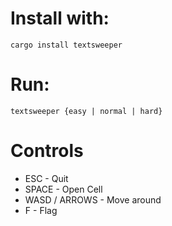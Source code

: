 # Install with:
`cargo install textsweeper`
# Run:
`textsweeper {easy | normal | hard}`
# Controls
- ESC - Quit
- SPACE - Open Cell
- WASD / ARROWS - Move around
- F - Flag

